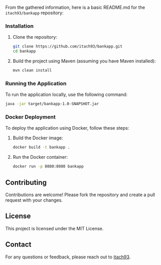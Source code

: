 From the gathered information, here is a basic README.md for the `itach93/bankapp` repository:

### Installation
1. Clone the repository:
   ```bash
   git clone https://github.com/itach93/bankapp.git
   cd bankapp
   ```

2. Build the project using Maven (assuming you have Maven installed):
   ```bash
   mvn clean install
   ```

### Running the Application
To run the application locally, use the following command:
```bash
java -jar target/bankapp-1.0-SNAPSHOT.jar
```

### Docker Deployment
To deploy the application using Docker, follow these steps:
1. Build the Docker image:
   ```bash
   docker build -t bankapp .
   ```

2. Run the Docker container:
   ```bash
   docker run -p 8080:8080 bankapp
   ```

## Contributing
Contributions are welcome! Please fork the repository and create a pull request with your changes.

## License
This project is licensed under the MIT License.

## Contact
For any questions or feedback, please reach out to [itach93](https://github.com/itach93).

```

